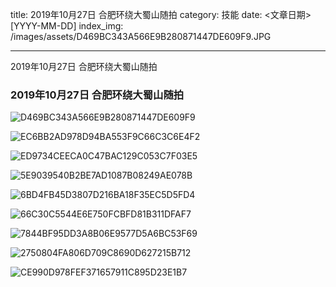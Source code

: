 title: 2019年10月27日 合肥环绕大蜀山随拍
category: 技能
date: <文章日期> [YYYY-MM-DD]
index_img: /images/assets/D469BC343A566E9B280871447DE609F9.JPG

---

2019年10月27日 合肥环绕大蜀山随拍

<!--more-->

### 2019年10月27日 合肥环绕大蜀山随拍

![D469BC343A566E9B280871447DE609F9](/images/assets/D469BC343A566E9B280871447DE609F9.JPG)

![EC6BB2AD978D94BA553F9C66C3C6E4F2](/images/assets/EC6BB2AD978D94BA553F9C66C3C6E4F2.JPG)

![ED9734CEECA0C47BAC129C053C7F03E5](/images/assets/ED9734CEECA0C47BAC129C053C7F03E5.JPG)

![5E9039540B2BE7AD1087B08249AE078B](/images/assets/5E9039540B2BE7AD1087B08249AE078B.JPG)

![6BD4FB45D3807D216BA18F35EC5D5FD4](/images/assets/6BD4FB45D3807D216BA18F35EC5D5FD4.JPG)

![66C30C5544E6E750FCBFD81B311DFAF7](/images/assets/66C30C5544E6E750FCBFD81B311DFAF7.JPG)

![7844BF95DD3A8B06E9577D5A6BC53F69](/images/assets/7844BF95DD3A8B06E9577D5A6BC53F69.JPG)

![2750804FA806D709C8690D627215B712](/images/assets/2750804FA806D709C8690D627215B712.JPG)

![CE990D978FEF371657911C895D23E1B7](/images/assets/CE990D978FEF371657911C895D23E1B7.JPG)